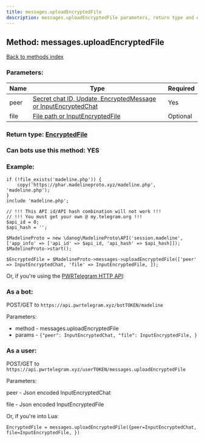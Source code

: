 ```yaml
---
title: messages.uploadEncryptedFile
description: messages.uploadEncryptedFile parameters, return type and example
---
```

## Method: messages.uploadEncryptedFile  
[Back to methods index](index.md)


### Parameters:

| Name     |    Type       | Required |
|----------|---------------|----------|
|peer|[Secret chat ID, Update, EncryptedMessage or InputEncryptedChat](../types/InputEncryptedChat.md) | Yes|
|file|[File path or InputEncryptedFile](../types/InputEncryptedFile.md) | Optional|


### Return type: [EncryptedFile](../types/EncryptedFile.md)

### Can bots use this method: **YES**


### Example:


```
if (!file_exists('madeline.php')) {
    copy('https://phar.madelineproto.xyz/madeline.php', 'madeline.php');
}
include 'madeline.php';

// !!! This API id/API hash combination will not work !!!
// !!! You must get your own @ my.telegram.org !!!
$api_id = 0;
$api_hash = '';

$MadelineProto = new \danog\MadelineProto\API('session.madeline', ['app_info' => ['api_id' => $api_id, 'api_hash' => $api_hash]]);
$MadelineProto->start();

$EncryptedFile = $MadelineProto->messages->uploadEncryptedFile(['peer' => InputEncryptedChat, 'file' => InputEncryptedFile, ]);
```

Or, if you're using the [PWRTelegram HTTP API](https://pwrtelegram.xyz):

### As a bot:

POST/GET to `https://api.pwrtelegram.xyz/botTOKEN/madeline`

Parameters:

* method - messages.uploadEncryptedFile
* params - `{"peer": InputEncryptedChat, "file": InputEncryptedFile, }`



### As a user:

POST/GET to `https://api.pwrtelegram.xyz/userTOKEN/messages.uploadEncryptedFile`

Parameters:

peer - Json encoded InputEncryptedChat

file - Json encoded InputEncryptedFile




Or, if you're into Lua:

```
EncryptedFile = messages.uploadEncryptedFile({peer=InputEncryptedChat, file=InputEncryptedFile, })
```


